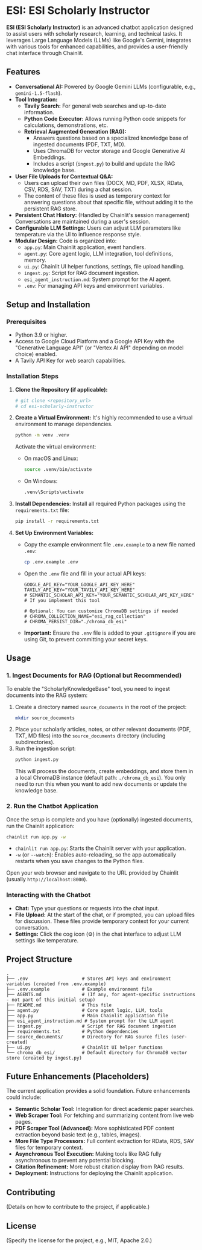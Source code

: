 # ESI: ESI Scholarly Instructor

**ESI (ESI Scholarly Instructor)** is an advanced chatbot application designed to assist users with scholarly research, learning, and technical tasks. It leverages Large Language Models (LLMs) like Google's Gemini, integrates with various tools for enhanced capabilities, and provides a user-friendly chat interface through Chainlit.

## Features

*   **Conversational AI:** Powered by Google Gemini LLMs (configurable, e.g., `gemini-1.5-flash`).
*   **Tool Integration:**
    *   **Tavily Search:** For general web searches and up-to-date information.
    *   **Python Code Executor:** Allows running Python code snippets for calculations, demonstrations, etc.
    *   **Retrieval Augmented Generation (RAG):**
        *   Answers questions based on a specialized knowledge base of ingested documents (PDF, TXT, MD).
        *   Uses ChromaDB for vector storage and Google Generative AI Embeddings.
        *   Includes a script (`ingest.py`) to build and update the RAG knowledge base.
*   **User File Uploads for Contextual Q&A:**
    *   Users can upload their own files (DOCX, MD, PDF, XLSX, RData, CSV, RDS, SAV, TXT) during a chat session.
    *   The content of these files is used as temporary context for answering questions about that specific file, without adding it to the persistent RAG store.
*   **Persistent Chat History:** (Handled by Chainlit's session management) Conversations are maintained during a user's session.
*   **Configurable LLM Settings:** Users can adjust LLM parameters like temperature via the UI to influence response style.
*   **Modular Design:** Code is organized into:
    *   `app.py`: Main Chainlit application, event handlers.
    *   `agent.py`: Core agent logic, LLM integration, tool definitions, memory.
    *   `ui.py`: Chainlit UI helper functions, settings, file upload handling.
    *   `ingest.py`: Script for RAG document ingestion.
    *   `esi_agent_instruction.md`: System prompt for the AI agent.
    *   `.env`: For managing API keys and environment variables.

## Setup and Installation

### Prerequisites

*   Python 3.9 or higher.
*   Access to Google Cloud Platform and a Google API Key with the "Generative Language API" (or "Vertex AI API" depending on model choice) enabled.
*   A Tavily API Key for web search capabilities.

### Installation Steps

1.  **Clone the Repository (if applicable):**
    ```bash
    # git clone <repository_url>
    # cd esi-scholarly-instructor
    ```

2.  **Create a Virtual Environment:**
    It's highly recommended to use a virtual environment to manage dependencies.
    ```bash
    python -m venv .venv
    ```
    Activate the virtual environment:
    *   On macOS and Linux:
        ```bash
        source .venv/bin/activate
        ```
    *   On Windows:
        ```bash
        .venv\Scripts\activate
        ```

3.  **Install Dependencies:**
    Install all required Python packages using the `requirements.txt` file:
    ```bash
    pip install -r requirements.txt
    ```

4.  **Set Up Environment Variables:**
    *   Copy the example environment file `.env.example` to a new file named `.env`:
        ```bash
        cp .env.example .env
        ```
    *   Open the `.env` file and fill in your actual API keys:
        ```
        GOOGLE_API_KEY="YOUR_GOOGLE_API_KEY_HERE"
        TAVILY_API_KEY="YOUR_TAVILY_API_KEY_HERE"
        # SEMANTIC_SCHOLAR_API_KEY="YOUR_SEMANTIC_SCHOLAR_API_KEY_HERE" # If you implement this tool

        # Optional: You can customize ChromaDB settings if needed
        # CHROMA_COLLECTION_NAME="esi_rag_collection"
        # CHROMA_PERSIST_DIR="./chroma_db_esi"
        ```
    *   **Important:** Ensure the `.env` file is added to your `.gitignore` if you are using Git, to prevent committing your secret keys.

## Usage

### 1. Ingest Documents for RAG (Optional but Recommended)

To enable the "ScholarlyKnowledgeBase" tool, you need to ingest documents into the RAG system:

1.  Create a directory named `source_documents` in the root of the project:
    ```bash
    mkdir source_documents
    ```
2.  Place your scholarly articles, notes, or other relevant documents (PDF, TXT, MD files) into the `source_documents` directory (including subdirectories).
3.  Run the ingestion script:
    ```bash
    python ingest.py
    ```
    This will process the documents, create embeddings, and store them in a local ChromaDB instance (default path: `./chroma_db_esi`). You only need to run this when you want to add new documents or update the knowledge base.

### 2. Run the Chatbot Application

Once the setup is complete and you have (optionally) ingested documents, run the Chainlit application:

```bash
chainlit run app.py -w
```

*   `chainlit run app.py`: Starts the Chainlit server with your application.
*   `-w` (or `--watch`): Enables auto-reloading, so the app automatically restarts when you save changes to the Python files.

Open your web browser and navigate to the URL provided by Chainlit (usually `http://localhost:8000`).

### Interacting with the Chatbot

*   **Chat:** Type your questions or requests into the chat input.
*   **File Upload:** At the start of the chat, or if prompted, you can upload files for discussion. These files provide temporary context for your current conversation.
*   **Settings:** Click the cog icon (⚙️) in the chat interface to adjust LLM settings like temperature.

## Project Structure

```
.
├── .env                    # Stores API keys and environment variables (created from .env.example)
├── .env.example            # Example environment file
├── AGENTS.md               # (If any, for agent-specific instructions - not part of this initial setup)
├── README.md               # This file
├── agent.py                # Core agent logic, LLM, tools
├── app.py                  # Main Chainlit application file
├── esi_agent_instruction.md # System prompt for the LLM agent
├── ingest.py               # Script for RAG document ingestion
├── requirements.txt        # Python dependencies
├── source_documents/       # Directory for RAG source files (user-created)
├── ui.py                   # Chainlit UI helper functions
└── chroma_db_esi/          # Default directory for ChromaDB vector store (created by ingest.py)
```

## Future Enhancements (Placeholders)

The current application provides a solid foundation. Future enhancements could include:

*   **Semantic Scholar Tool:** Integration for direct academic paper searches.
*   **Web Scraper Tool:** For fetching and summarizing content from live web pages.
*   **PDF Scraper Tool (Advanced):** More sophisticated PDF content extraction beyond basic text (e.g., tables, images).
*   **More File Type Processors:** Full content extraction for RData, RDS, SAV files for temporary context.
*   **Asynchronous Tool Execution:** Making tools like RAG fully asynchronous to prevent any potential blocking.
*   **Citation Refinement:** More robust citation display from RAG results.
*   **Deployment:** Instructions for deploying the Chainlit application.

## Contributing

(Details on how to contribute to the project, if applicable.)

## License

(Specify the license for the project, e.g., MIT, Apache 2.0.)
```
